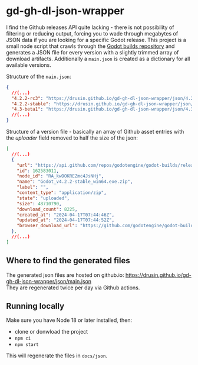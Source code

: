 # gd-gh-dl-json-wrapper
I find the Github releases API quite lacking - there is not possibility of filtering or reducing output, forcing you to wade through megabytes of JSON data if you are looking for a specific Godot release.
This project is a small node script that crawls through the [Godot builds repository](https://github.com/godotengine/godot-builds/releases) and generates a JSON file for every version with a slightly trimmed array of download artifacts. Additionally a `main.json` is created as a dictionary for all available versions.

Structure of the `main.json`:
```JSON
{
  //(...)
  "4.2.2-rc3": "https://drusin.github.io/gd-gh-dl-json-wrapper/json/4.2.2-rc3.json",
  "4.2.2-stable": "https://drusin.github.io/gd-gh-dl-json-wrapper/json/4.2.2-stable.json",
  "4.3-beta1": "https://drusin.github.io/gd-gh-dl-json-wrapper/json/4.3-beta1.json",
  //(...)
}
```

Structure of a version file - basically an array of Github asset entries with the _uploader_ field removed to half the size of the json:
```JSON
[
  //(...)
  {
    "url": "https://api.github.com/repos/godotengine/godot-builds/releases/assets/162583011",
    "id": 162583011,
    "node_id": "RA_kwDOKREZmc4JsNHj",
    "name": "Godot_v4.2.2-stable_win64.exe.zip",
    "label": "",
    "content_type": "application/zip",
    "state": "uploaded",
    "size": 48710790,
    "download_count": 8225,
    "created_at": "2024-04-17T07:44:46Z",
    "updated_at": "2024-04-17T07:44:52Z",
    "browser_download_url": "https://github.com/godotengine/godot-builds/releases/download/4.2.2-stable/Godot_v4.2.2-stable_win64.exe.zip"
  },
  //(...)
]
```

## Where to find the generated files
The generated json files are hosted on github.io: https://drusin.github.io/gd-gh-dl-json-wrapper/json/main.json  
They are regenerated twice per day via Github actions.

## Running locally
Make sure you have Node 18 or later installed, then:
* clone or donwload the project
* `npm ci`
* `npm start`

This will regenerate the files in `docs/json`.